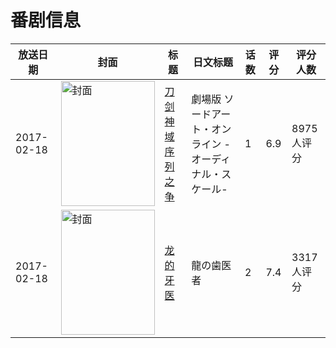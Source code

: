 # 番剧信息

|放送日期|封面|标题|日文标题|话数|评分|评分人数|
|---|---|---|---|---|---|---|
|2017-02-18|<img src="//lain.bgm.tv/pic/cover/c/a7/db/148099_EPbSE.jpg" alt="封面" style="width:150px;height:200px;object-fit:cover;">|[刀剑神域 序列之争](https://bangumi.tv/subject/148099)|劇場版 ソードアート・オンライン -オーディナル・スケール-|1|6.9|8975人评分|
|2017-02-18|<img src="//lain.bgm.tv/pic/cover/c/6a/98/191056_l1Cl1.jpg" alt="封面" style="width:150px;height:200px;object-fit:cover;">|[龙的牙医](https://bangumi.tv/subject/191056)|龍の歯医者|2|7.4|3317人评分|
